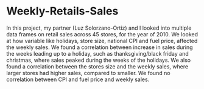 # Weekly-Retails-Sales
In this project, my partner (Luz Solorzano-Ortiz) and I looked into multiple data frames on retail sales across 45 stores, for the year of 2010. We looked at how variable like holidays, store size, national CPI and fuel price, affected the weekly sales. We found a correlation between increase in sales during the weeks leading up to a holiday, such as thanksgiving/black friday and christmas, where sales peaked during the weeks of the holidays. We also found a correlation between the stores size and the weekly sales, where larger stores had higher sales, compared to smaller. We found no correlation between CPI and fuel price and weekly sales. 
